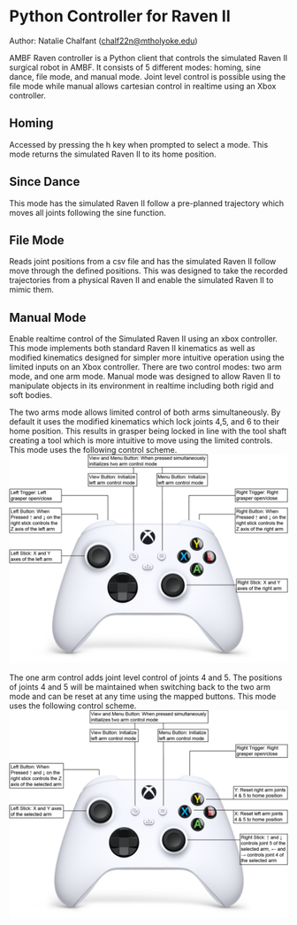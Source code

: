 # Python Controller for Raven II
Author: Natalie Chalfant (chalf22n@mtholyoke.edu)

AMBF Raven controller is a Python client that controls the simulated Raven II surgical robot in AMBF. 
It consists of 5 different modes: homing, sine dance, file mode, and manual mode. Joint level control 
is possible using the file mode while manual allows cartesian control in realtime using an Xbox controller.

## Homing
Accessed by pressing the h key when prompted to select a mode. This mode returns the simulated Raven II
to its home position.

## Since Dance
This mode has the simulated Raven II follow a pre-planned trajectory which moves all joints following 
the sine function.

## File Mode
Reads joint positions from a csv file and has the simulated Raven II follow move through the 
defined positions. This was designed to take the recorded trajectories from a physical Raven II and 
enable the simulated Raven II to mimic them. 

## Manual Mode
Enable realtime control of the Simulated Raven II using an xbox controller. This mode implements both
standard Raven II kinematics as well as modified kinematics designed for simpler more intuitive operation
using the limited inputs on an Xbox controller. There are two control modes: two arm mode, and one arm mode.
Manual mode was designed to allow Raven II to manipulate objects in its environment in realtime including 
both rigid and soft bodies.

The two arms mode allows limited control of both arms simultaneously. By default it uses the modified 
kinematics which lock joints 4,5, and 6 to their home position. This results in grasper being locked in 
line with the tool shaft creating a tool which is more intuitive to move using the limited controls. 
This mode uses the following control scheme.
<img src="images/two_arm_scheme.png" width="700" alt="two arm scheme"/>

The one arm control adds joint level control of joints 4 and 5. The positions of joints 4 and 5 will be
maintained when switching back to the two arm mode and can be reset at any time using the mapped buttons.
This mode uses the following control scheme.
<img src="images/one_arm_scheme.png" width="700" alt="one arm scheme"/>